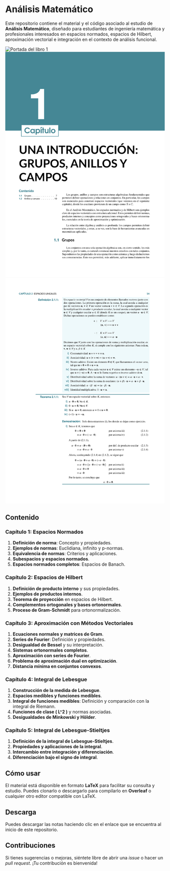 # Análisis Matemático

Este repositorio contiene el material y el código asociado al estudio de **Análisis Matemático**, diseñado para estudiantes de ingeniería matemática y profesionales interesados en espacios normados, espacios de Hilbert, aproximación vectorial e integración en el contexto de análisis funcional.

![Portada del libro 1](Images/GitHub/A1.jpeg)
![Portada del libro 2](Images/GitHub/A2.jpeg)
![Portada del libro 3](Images/GitHub/A3.jpeg)

## Contenido

### Capítulo 1: Espacios Normados
1. **Definición de norma**: Concepto y propiedades.
2. **Ejemplos de normas**: Euclidiana, infinito y p-normas.
3. **Equivalencia de normas**: Criterios y aplicaciones.
4. **Subespacios y espacios normados**.
5. **Espacios normados completos**: Espacios de Banach.

### Capítulo 2: Espacios de Hilbert
1. **Definición de producto interno** y sus propiedades.
2. **Ejemplos de productos internos**.
3. **Teorema de proyección** en espacios de Hilbert.
4. **Complementos ortogonales y bases ortonormales**.
5. **Proceso de Gram-Schmidt** para ortonormalización.

### Capítulo 3: Aproximación con Métodos Vectoriales
1. **Ecuaciones normales y matrices de Gram**.
2. **Series de Fourier**: Definición y propiedades.
3. **Desigualdad de Bessel** y su interpretación.
4. **Sistemas ortonormales completos**.
5. **Aproximación con series de Fourier**.
6. **Problema de aproximación dual en optimización**.
7. **Distancia mínima en conjuntos convexos**.

### Capítulo 4: Integral de Lebesgue
1. **Construcción de la medida de Lebesgue**.
2. **Espacios medibles y funciones medibles**.
3. **Integral de funciones medibles**: Definición y comparación con la integral de Riemann.
4. **Funciones de clase \( L^2 \)** y normas asociadas.
5. **Desigualdades de Minkowski y Hölder**.

### Capítulo 5: Integral de Lebesgue-Stieltjes
1. **Definición de la integral de Lebesgue-Stieltjes**.
2. **Propiedades y aplicaciones de la integral**.
3. **Intercambio entre integración y diferenciación**.
4. **Diferenciación bajo el signo de integral**.

## Cómo usar
El material está disponible en formato **LaTeX** para facilitar su consulta y estudio. Puedes clonarlo o descargarlo para compilarlo en **Overleaf** o cualquier otro editor compatible con LaTeX.

## Descarga
Puedes descargar las notas haciendo clic en el enlace que se encuentra al inicio de este repositorio.

## Contribuciones
Si tienes sugerencias o mejoras, siéntete libre de abrir una *issue* o hacer un *pull request*. ¡Tu contribución es bienvenida!